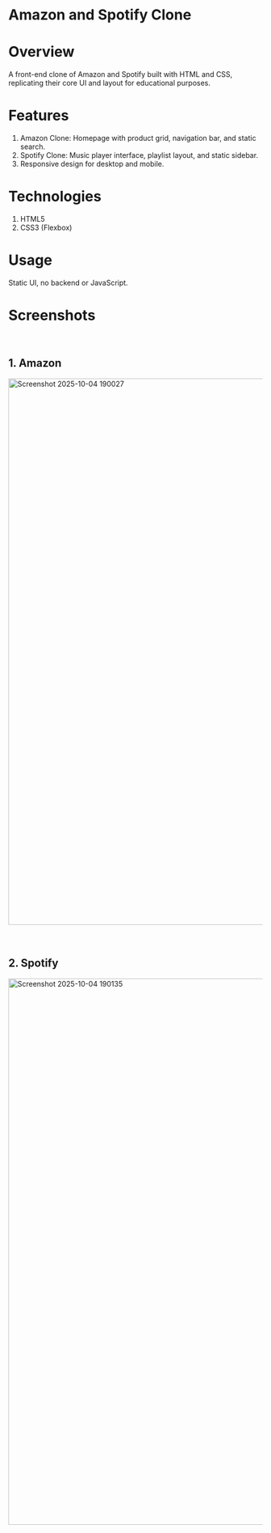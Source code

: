 # Amazon and Spotify Clone

# Overview
A front-end clone of Amazon and Spotify built with HTML and CSS, replicating their core UI and layout for educational purposes.

# Features
1. Amazon Clone: Homepage with product grid, navigation bar, and static search.
2. Spotify Clone: Music player interface, playlist layout, and static sidebar.
3. Responsive design for desktop and mobile.

# Technologies
1. HTML5
2. CSS3 (Flexbox)

# Usage
Static UI, no backend or JavaScript.

# Screenshots

<br>

## 1. **Amazon**

<img width="1920" height="1080" alt="Screenshot 2025-10-04 190027" src="https://github.com/user-attachments/assets/7653c199-9103-456e-b9bf-485db2947e50" />

<br>
<br>
<br>

## 2. **Spotify**

<img width="1920" height="1080" alt="Screenshot 2025-10-04 190135" src="https://github.com/user-attachments/assets/59a7a8f6-ad52-4d91-9922-559307743752" />
